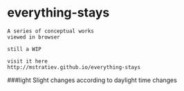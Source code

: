 # everything-stays 
	A series of conceptual works
	viewed in browser

	still a WIP

	visit it here
	http://mstratiev.github.io/everything-stays
	
###light
	Slight changes according to daylight time changes
